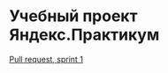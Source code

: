 # Учебный проект Яндекс.Практикум

[Pull request, sprint 1](https://github.com/AsenchikA/middle.messenger.praktikum.yandex/pull/1)
